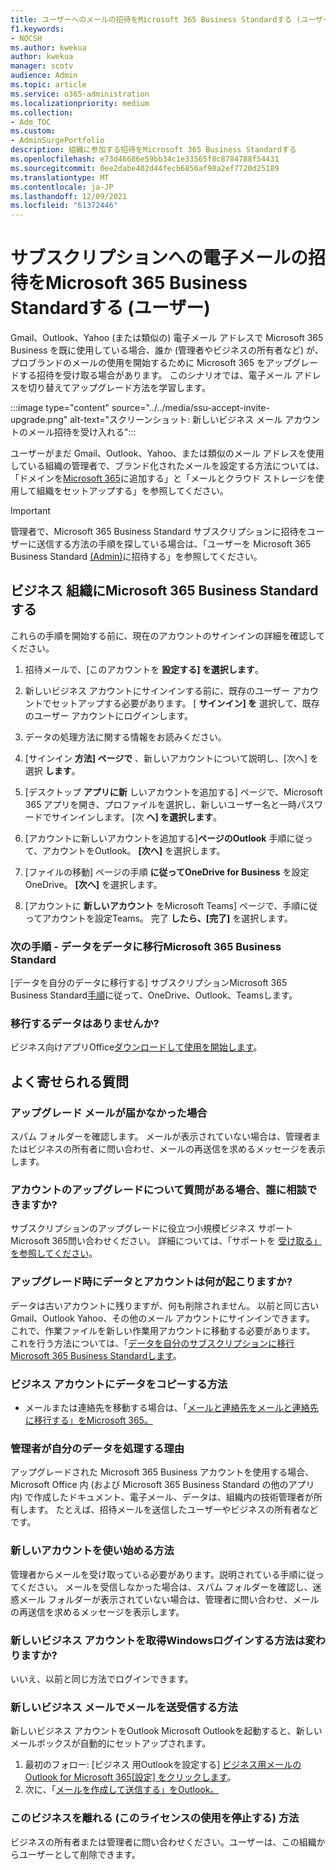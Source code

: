 ```yaml
---
title: ユーザーへのメールの招待をMicrosoft 365 Business Standardする (ユーザー)
f1.keywords:
- NOCSH
ms.author: kwekua
author: kwekua
manager: scotv
audience: Admin
ms.topic: article
ms.service: o365-administration
ms.localizationpriority: medium
ms.collection:
- Adm_TOC
ms.custom:
- AdminSurgePortfolio
description: 組織に参加する招待をMicrosoft 365 Business Standardする
ms.openlocfilehash: e73d46686e59bb34c1e33565f8c8784788f54431
ms.sourcegitcommit: 0ee2dabe402d44fecb6856af98a2ef7720d25189
ms.translationtype: MT
ms.contentlocale: ja-JP
ms.lasthandoff: 12/09/2021
ms.locfileid: "61372446"
---
```

# <a name="accept-an-email-invitation-to-a-microsoft-365-business-standard-subscription-user"></a>サブスクリプションへの電子メールの招待をMicrosoft 365 Business Standardする (ユーザー)

Gmail、Outlook、Yahoo (または類似の) 電子メール アドレスで Microsoft 365 Business を既に使用している場合、誰か (管理者やビジネスの所有者など) が、プロブランドのメールの使用を開始するために Microsoft 365 をアップグレードする招待を受け取る場合があります。  このシナリオでは、電子メール アドレスを切り替えてアップグレード方法を学習します。

:::image type="content" source="../../media/ssu-accept-invite-upgrade.png" alt-text="スクリーンショット: 新しいビジネス メール アカウントのメール招待を受け入れる":::

ユーザーがまだ Gmail、Outlook、Yahoo、または類似のメール アドレスを使用している組織の管理者で、ブランド化されたメールを設定する方法については、「ドメインを[Microsoft 365](../setup/add-domain.md)に追加する」と「メールとクラウド ストレージを使用して組織をセットアップ[](../setup/setup-business-standard.md#finish-setting-up)する」を参照してください。

> [!IMPORTANT]
> 管理者で、Microsoft 365 Business Standard サブスクリプションに招待をユーザーに送信する方法の手順を探している場合は、「ユーザーを Microsoft 365 Business Standard [(Admin)](admin-invite-business-standard.md)に招待する」を参照してください。

## <a name="join-a-business-microsoft-365-business-standard-organization"></a>ビジネス 組織にMicrosoft 365 Business Standardする

これらの手順を開始する前に、現在のアカウントのサインインの詳細を確認してください。

1. 招待メールで、[このアカウントを **設定する] を選択します**。

2. 新しいビジネス アカウントにサインインする前に、既存のユーザー アカウントでセットアップする必要があります。 [ **サインイン] を** 選択して、既存のユーザー アカウントにログインします。

3. データの処理方法に関する情報をお読みください。

4. [サインイン **方法] ページで** 、新しいアカウントについて説明し、[次へ] を選択 **します**。

5. [デスクトップ **アプリに新** しいアカウントを追加する] ページで、Microsoft 365 アプリを開き、プロファイルを選択し、新しいユーザー名と一時パスワードでサインインします。 [次 **へ] を選択します**。

6. [アカウントに新しいアカウントを追加する]**ページのOutlook** 手順に従って、アカウントをOutlook。 **[次へ]** を選択します。

7. [ファイルの移動] ページの手順 **に従ってOneDrive for Business** を設定OneDrive。 **[次へ]** を選択します。

8. [アカウントに **新しいアカウント** をMicrosoft Teams] ページで、手順に従ってアカウントを設定Teams。 完了 **したら、[完了]** を選択します。

### <a name="next-steps---migrate-your-data-to-microsoft-365-business-standard"></a>次の手順 - データをデータに移行Microsoft 365 Business Standard

[データを自分のデータに移行する] サブスクリプションMicrosoft 365 Business Standard[手順](migrate-data-business-standard.md)に従って、OneDrive、Outlook、Teamsします。

### <a name="no-data-to-migrate"></a>移行するデータはありませんか?

ビジネス向けアプリOffice[ダウンロードして使用を開始します](https://support.microsoft.com/office/install-office-apps-from-office-365-dcf2d841-dac7-455b-9a77-fc8f7ee92702)。

## <a name="frequently-asked-questions"></a>よく寄せられる質問

### <a name="i-didnt-receive-an-upgrade-email"></a>アップグレード メールが届かなかった場合

スパム フォルダーを確認します。 メールが表示されていない場合は、管理者またはビジネスの所有者に問い合わせ、メールの再送信を求めるメッセージを表示します。

### <a name="i-have-a-question-about-upgrading-my-account-who-can-i-talk-to"></a>アカウントのアップグレードについて質問がある場合、誰に相談できますか?

サブスクリプションのアップグレードに役立つ小規模ビジネス サポートMicrosoft 365問い合わせください。 詳細については、「サポートを [受け取る」を参照してください](../get-help-support.md)。

### <a name="what-happens-to-my-data-and-account-when-i-upgrade"></a>アップグレード時にデータとアカウントは何が起こりますか?

データは古いアカウントに残りますが、何も削除されません。  以前と同じ古い Gmail、Outlook Yahoo、その他のメール アカウントにサインインできます。 これで、作業ファイルを新しい作業用アカウントに移動する必要があります。 これを行う方法については、「[データを自分のサブスクリプションに移行Microsoft 365 Business Standardします](migrate-data-business-standard.md)。

### <a name="how-can-i-copy-data-to-my-business-account"></a>ビジネス アカウントにデータをコピーする方法

<!--- For steps on copying your data from your old OneDrive account to your new OneDrive for business account, check out: [Migrate data to my Microsoft 365 Business Standard subscription](migrate-data-business-standard.md).-->
- メールまたは連絡先を移動する場合は、「[メールと連絡先をメールと連絡先に移行する」をMicrosoft 365。](../setup/migrate-email-and-contacts-admin.md)

### <a name="why-does-it-say-my-admin-now-handles-my-data"></a>管理者が自分のデータを処理する理由

アップグレードされた Microsoft 365 Business アカウントを使用する場合、Microsoft Office 内 (および Microsoft 365 Business Standard の他のアプリ内) で作成したドキュメント、電子メール、データは、組織内の技術管理者が所有します。 たとえば、招待メールを送信したユーザーやビジネスの所有者などです。

### <a name="how-do-i-get-started-with-my-new-account"></a>新しいアカウントを使い始める方法

管理者からメールを受け取っている必要があります。説明されている手順に従ってください。 メールを受信しなかった場合は、スパム フォルダーを確認し、迷惑メール フォルダーが表示されていない場合は、管理者に問い合わせ、メールの再送信を求めるメッセージを表示します。

### <a name="does-the-way-i-login-to-windows-change-when-i-get-a-new-business-account"></a>新しいビジネス アカウントを取得Windowsログインする方法は変わりますか?

いいえ、以前と同じ方法でログインできます。

### <a name="how-can-i-send-and-receive-emails-with-my-new-business-email"></a>新しいビジネス メールでメールを送受信する方法

新しいビジネス アカウントをOutlook Microsoft Outlookを起動すると、新しいメールボックスが自動的にセットアップされます。

1. 最初のフォロー: [ビジネス 用Outlookを設定する] [ビジネス用メールのOutlook for Microsoft 365[設定] をクリックします](../setup/setup-outlook.md)。
2. 次に、「[メールを作成して送信する」をOutlook。](https://support.microsoft.com/office/create-and-send-email-in-outlook-19c32deb-08b6-4f90-a211-02bc5f77f360)

### <a name="how-can-i-leave-this-business-and-stop-using-this-license"></a>このビジネスを離れる (このライセンスの使用を停止する) 方法

ビジネスの所有者または管理者に問い合わせください。ユーザーは、この組織からユーザーとして削除できます。

<!--1. Open any of your Microsoft 365 apps, like Word, Excel or PowerPoint, select your profile icon and then **Sign in with a different account**. Follow the steps and choose **Next** to set up Outlook.

2. Open Outlook, enter your new email address, and select **Connect**. Follow the steps and choose **Next** to set up OneDrive.

3. Select the OneDrive cloud icon from your taskbar and follow the steps to move your files to your new OneDrive for Business folder. Select **Next** to set up Microsoft Teams.

4. Open Teams, select your profile icon, and then **Add work or school account**. Follow the steps to add your new account to Teams. Select **I'm done** when Teams is set up.-->
